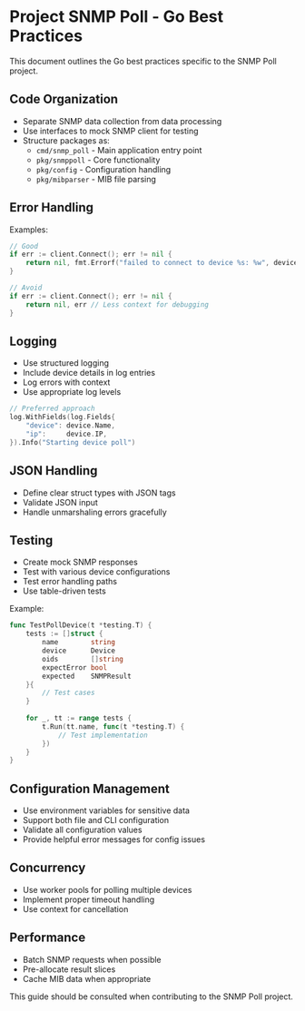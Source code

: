 # Project SNMP Poll - Go Best Practices

This document outlines the Go best practices specific to the SNMP Poll project.

## Code Organization

- Separate SNMP data collection from data processing
- Use interfaces to mock SNMP client for testing
- Structure packages as:
  - `cmd/snmp_poll` - Main application entry point
  - `pkg/snmppoll` - Core functionality
  - `pkg/config` - Configuration handling
  - `pkg/mibparser` - MIB file parsing

## Error Handling

Examples:

```go
// Good
if err := client.Connect(); err != nil {
    return nil, fmt.Errorf("failed to connect to device %s: %w", device.IP, err)
}

// Avoid
if err := client.Connect(); err != nil {
    return nil, err // Less context for debugging
}
```

## Logging

- Use structured logging
- Include device details in log entries
- Log errors with context
- Use appropriate log levels

```go
// Preferred approach
log.WithFields(log.Fields{
    "device": device.Name,
    "ip":     device.IP,
}).Info("Starting device poll")
```

## JSON Handling

- Define clear struct types with JSON tags
- Validate JSON input
- Handle unmarshaling errors gracefully

## Testing

- Create mock SNMP responses
- Test with various device configurations
- Test error handling paths
- Use table-driven tests

Example:

```go
func TestPollDevice(t *testing.T) {
    tests := []struct {
        name        string
        device      Device
        oids        []string
        expectError bool
        expected    SNMPResult
    }{
        // Test cases
    }
    
    for _, tt := range tests {
        t.Run(tt.name, func(t *testing.T) {
            // Test implementation
        })
    }
}
```

## Configuration Management

- Use environment variables for sensitive data
- Support both file and CLI configuration
- Validate all configuration values
- Provide helpful error messages for config issues

## Concurrency

- Use worker pools for polling multiple devices
- Implement proper timeout handling
- Use context for cancellation

## Performance

- Batch SNMP requests when possible
- Pre-allocate result slices
- Cache MIB data when appropriate

This guide should be consulted when contributing to the SNMP Poll project.
